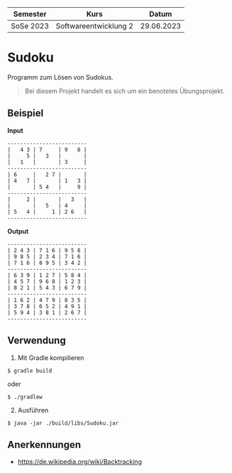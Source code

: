 **Semester**|**Kurs**|**Datum**
-----|-----|-----
SoSe 2023|Softwareentwicklung 2|29.06.2023

# Sudoku
Programm zum Lösen von Sudokus.

> Bei diesem Projekt handelt es sich um ein benotetes Übungsprojekt.

## Beispiel
**Input**
```
-------------------------
|   4 3 | 7     | 9   8 |
|     5 |   3   |       |
|   1   |       | 3     |
-------------------------
| 6     |   2 7 |       |
| 4   7 |       | 1   3 |
|       | 5 4   |     9 |
-------------------------
|     2 |       |   3   |
|       |   5   | 4     |
| 5   4 |     1 | 2 6   |
-------------------------
```

**Output**
```
-------------------------
| 2 4 3 | 7 1 6 | 9 5 8 |
| 9 8 5 | 2 3 4 | 7 1 6 |
| 7 1 6 | 8 9 5 | 3 4 2 |
-------------------------
| 6 3 9 | 1 2 7 | 5 8 4 |
| 4 5 7 | 9 6 8 | 1 2 3 |
| 8 2 1 | 5 4 3 | 6 7 9 |
-------------------------
| 1 6 2 | 4 7 9 | 8 3 5 |
| 3 7 8 | 6 5 2 | 4 9 1 |
| 5 9 4 | 3 8 1 | 2 6 7 |
-------------------------
```

## Verwendung
1. Mit Gradle kompilieren
```
$ gradle build 
```

oder

```
$ ./gradlew
```

2. Ausführen
```
$ java -jar ./build/libs/Sudoku.jar
```

## Anerkennungen
- https://de.wikipedia.org/wiki/Backtracking